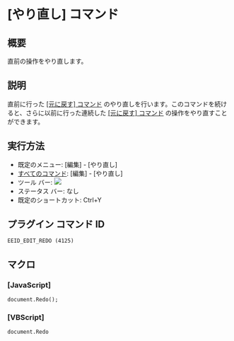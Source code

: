 # \[やり直し\] コマンド

## 概要

直前の操作をやり直します。

## 説明

直前に行った [\[元に戻す\] コマンド](edit_undo) のやり直しを行います。このコマンドを続けると、さらに以前に行った連続した
[\[元に戻す\] コマンド](edit_undo) の操作をやり直すことができます。

## 実行方法

- 既定のメニュー: \[編集\] \- \[やり直し\]
- [すべてのコマンド](../../glossary/allcommands): \[編集\] \- \[やり直し\]
- ツール バー: ![](../../images/editredo..png)
- ステータス バー: なし
- 既定のショートカット: Ctrl+Y

## プラグイン コマンド ID

```
EEID_EDIT_REDO (4125)
```

## マクロ

### \[JavaScript\]

```
document.Redo();
```

### \[VBScript\]

```
document.Redo
```
